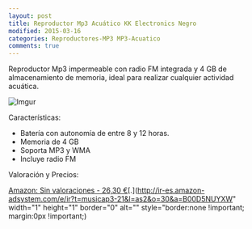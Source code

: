 ```yaml
---
layout: post
title: Reproductor Mp3 Acuático KK Electronics Negro
modified: 2015-03-16
categories: Reproductores-MP3 MP3-Acuatico
comments: true
---
```


Reproductor Mp3 impermeable con radio FM integrada y 4 GB de almacenamiento de memoria, ideal para realizar cualquier actividad acuática.

![Imgur](http://i.imgur.com/4S2vfsa.jpg?1 "Sony")

Características:

 - Batería con autonomía de entre 8 y 12 horas.
 - Memoria de 4 GB
 - Soporta MP3 y WMA
 - Incluye radio FM

Valoración y Precios:

[Amazon: Sin valoraciones - 26,30 €](http://www.amazon.es/gp/product/B00D5NUYXW/ref=as_li_qf_sp_asin_tl?ie=UTF8&camp=3626&creative=24790&creativeASIN=B00D5NUYXW&linkCode=as2&tag=musicap3-21)[.](http://ir-es.amazon-adsystem.com/e/ir?t=musicap3-21&l=as2&o=30&a=B00D5NUYXW" width="1" height="1" border="0" alt="" style="border:none !important; margin:0px !important;)


